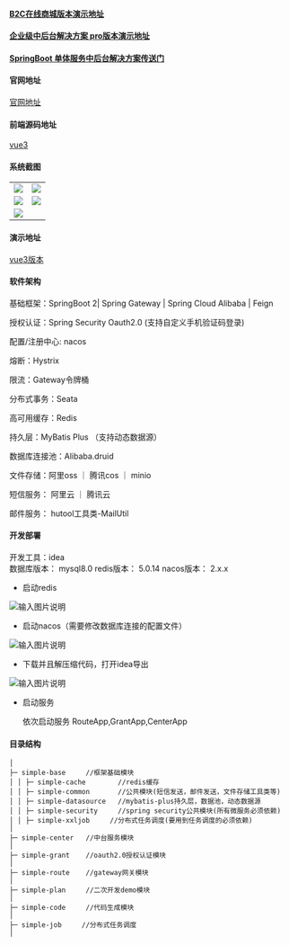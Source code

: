 #### [B2C在线商城版本演示地址](https://shop.frsimple.cn)
#### [企业级中后台解决方案 pro版本演示地址](https://pro.frsimple.cn)

#### [SpringBoot 单体服务中后台解决方案传送门](https://gitee.com/frsimple/springboot)

#### 官网地址

[官网地址](http://frsimple.cn)

#### 前端源码地址

[vue3](https://gitee.com/frsimple/view)

#### 系统截图

<table>
    <tr>
        <td><img src="https://pengpengyu-test.oss-cn-zhangjiakou.aliyuncs.com/image/v1.png"/></td>
        <td><img src="https://pengpengyu-test.oss-cn-zhangjiakou.aliyuncs.com/image/v2.png"/></td>
    </tr>
    <tr>
        <td><img src="https://pengpengyu-test.oss-cn-zhangjiakou.aliyuncs.com/image/v3.png"/></td>
        <td><img src="https://pengpengyu-test.oss-cn-zhangjiakou.aliyuncs.com/image/v4.png"/></td>
    </tr>
    <tr>
        <td><img src="https://pengpengyu-test.oss-cn-zhangjiakou.aliyuncs.com/image/v5.png"/></td> 
    </tr> 
</table>
 


#### 演示地址

[vue3版本](http://vue.frsimple.cn)

#### 软件架构


基础框架：SpringBoot 2| Spring Gateway | Spring Cloud Alibaba | Feign

授权认证：Spring Security Oauth2.0 (支持自定义手机验证码登录)

配置/注册中心: nacos

熔断：Hystrix

限流：Gateway令牌桶

分布式事务：Seata

高可用缓存：Redis

持久层：MyBatis Plus （支持动态数据源）

数据库连接池：Alibaba.druid

文件存储：阿里oss ｜ 腾讯cos ｜ minio

短信服务： 阿里云 ｜ 腾讯云

邮件服务： hutool工具类-MailUtil


#### 开发部署

开发工具：idea  
数据库版本： mysql8.0 
redis版本： 5.0.14
nacos版本： 2.x.x 


- 启动redis

 ![输入图片说明](https://pengpengyu-test.oss-cn-zhangjiakou.aliyuncs.com/image/3271658990350_.pic.jpg)

- 启动nacos（需要修改数据库连接的配置文件）

 ![输入图片说明](https://pengpengyu-test.oss-cn-zhangjiakou.aliyuncs.com/image/3281658990468_.pic.jpg)

- 下载并且解压缩代码，打开idea导出 

![输入图片说明](https://pengpengyu-test.oss-cn-zhangjiakou.aliyuncs.com/image/3261658990023_.pic.jpg)

- 启动服务 

  依次启动服务 
  RouteApp,GrantApp,CenterApp


#### 目录结构
```shell
│
├─ simple-base     //框架基础模块
│ │ ├─ simple-cache        //redis缓存
│ │ ├─ simple-common       //公共模块(短信发送，邮件发送，文件存储工具类等)
│ │ ├─ simple-datasource   //mybatis-plus持久层，数据池，动态数据源
│ │ ├─ simple-security     //spring security公共模块(所有微服务必须依赖)
│ │ ├─ simple-xxljob     //分布式任务调度(要用到任务调度的必须依赖)
│
├─ simple-center   //中台服务模块
│
├─ simple-grant    //oauth2.0授权认证模块 
│
├─ simple-route    //gateway网关模块 
│
├─ simple-plan     //二次开发demo模块
│
├─ simple-code     //代码生成模块
│
├─ simple-job     //分布式任务调度
│
```